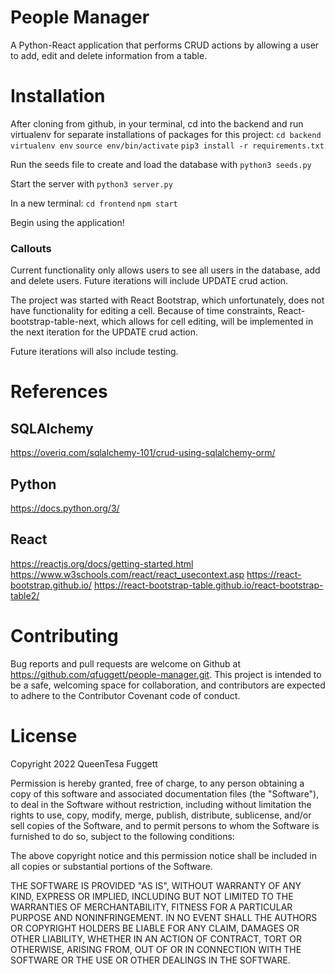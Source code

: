 # People Manager
A Python-React application that performs CRUD actions by allowing a user to add, edit and delete information from a table.<br />

# Installation
After cloning from github, in your terminal, cd into the backend and run virtualenv for separate installations of packages for this project:
`cd backend`
`virtualenv env`
`source env/bin/activate`
`pip3 install -r requirements.txt`

Run the seeds file to create and load the database with `python3 seeds.py`

Start the server with `python3 server.py`

In a new terminal:
`cd frontend`
`npm start`

Begin using the application!

### Callouts
Current functionality only allows users to see all users in the database, add and delete users.
Future iterations will include UPDATE crud action.

The project was started with React Bootstrap, which unfortunately, does not have functionality for editing a cell. 
Because of time constraints, React-bootstrap-table-next, which allows for cell editing, will be implemented in the next iteration for the UPDATE crud action. 

Future iterations will also include testing.

# References
## SQLAlchemy
https://overiq.com/sqlalchemy-101/crud-using-sqlalchemy-orm/

## Python
https://docs.python.org/3/

## React
https://reactjs.org/docs/getting-started.html
https://www.w3schools.com/react/react_usecontext.asp
https://react-bootstrap.github.io/
https://react-bootstrap-table.github.io/react-bootstrap-table2/

# Contributing
Bug reports and pull requests are welcome on Github at https://github.com/qfuggett/people-manager.git. This project is intended to be a safe, welcoming space for collaboration, and contributors are expected to adhere to the Contributor Covenant code of conduct.

# License
Copyright 2022 QueenTesa Fuggett

Permission is hereby granted, free of charge, to any person obtaining a copy of this software and associated documentation files (the "Software"), to deal in the Software without restriction, including without limitation the rights to use, copy, modify, merge, publish, distribute, sublicense, and/or sell copies of the Software, and to permit persons to whom the Software is furnished to do so, subject to the following conditions:

The above copyright notice and this permission notice shall be included in all copies or substantial portions of the Software.

THE SOFTWARE IS PROVIDED "AS IS", WITHOUT WARRANTY OF ANY KIND, EXPRESS OR IMPLIED, INCLUDING BUT NOT LIMITED TO THE WARRANTIES OF MERCHANTABILITY, FITNESS FOR A PARTICULAR PURPOSE AND NONINFRINGEMENT. IN NO EVENT SHALL THE AUTHORS OR COPYRIGHT HOLDERS BE LIABLE FOR ANY CLAIM, DAMAGES OR OTHER LIABILITY, WHETHER IN AN ACTION OF CONTRACT, TORT OR OTHERWISE, ARISING FROM, OUT OF OR IN CONNECTION WITH THE SOFTWARE OR THE USE OR OTHER DEALINGS IN THE SOFTWARE.
